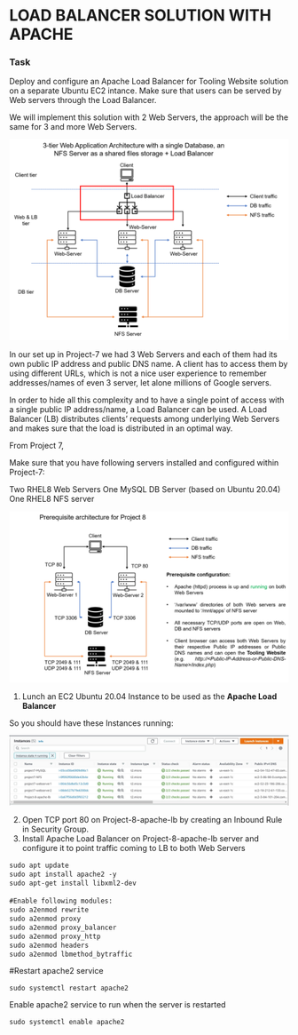 # **LOAD BALANCER SOLUTION WITH APACHE** ##

### **Task** ##
Deploy and configure an Apache Load Balancer for Tooling Website solution on a separate Ubuntu EC2 intance. Make sure that users can be served by Web servers through the Load Balancer.

We will implement this solution with 2 Web Servers, the approach will be the same for 3 and more Web Servers.

![image](Tooling-Website-Infras-wLB.png)

In our set up in Project-7 we had 3 Web Servers and each of them had its own public IP address and public DNS name. A client has to access them by using different URLs, which is not a nice user experience to remember addresses/names of even 3 server, let alone millions of Google servers.

In order to hide all this complexity and to have a single point of access with a single public IP address/name, a Load Balancer can be used. A Load Balancer (LB) distributes clients’ requests among underlying Web Servers and makes sure that the load is distributed in an optimal way.

From Project 7, 

Make sure that you have following servers installed and configured within Project-7:

Two RHEL8 Web Servers
One MySQL DB Server (based on Ubuntu 20.04)
One RHEL8 NFS server

![image](prerequisites-project8.png)

1. Lunch an EC2 Ubuntu 20.04 Instance to be used as the **Apache Load Balancer**

So you should have these Instances running:

![](project8-instances.jpg)

2. Open TCP port 80 on Project-8-apache-lb by creating an Inbound Rule in Security Group.
3. Install Apache Load Balancer on Project-8-apache-lb server and configure it to point traffic coming to LB to both Web Servers

~~~
sudo apt update
sudo apt install apache2 -y
sudo apt-get install libxml2-dev

#Enable following modules:
sudo a2enmod rewrite
sudo a2enmod proxy
sudo a2enmod proxy_balancer
sudo a2enmod proxy_http
sudo a2enmod headers
sudo a2enmod lbmethod_bytraffic
~~~
#Restart apache2 service
~~~
sudo systemctl restart apache2
~~~
Enable apache2 service to run when the server is restarted 
~~~
sudo systemctl enable apache2
~~~




